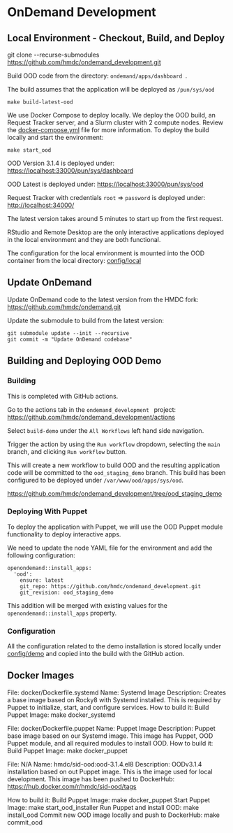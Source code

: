 # OnDemand Development

## Local Environment - Checkout, Build, and Deploy
git clone --recurse-submodules https://github.com/hmdc/ondemand_development.git

Build OOD code from the directory: `ondemand/apps/dashboard `.

The build assumes that the application will be deployed as  `/pun/sys/ood `
```
make build-latest-ood
```

We use Docker Compose to deploy locally. We deploy the OOD build, an Request Tracker server, and a Slurm cluster with 2 compute nodes.
Review the [docker-compose.yml](docker-compose.yml) file for more information. To deploy the build locally and start the environment:
```
make start_ood
```

OOD Version 3.1.4 is deployed under: [https://localhost:33000/pun/sys/dashboard](https://localhost:33000/pun/sys/dashboard)

OOD Latest is deployed under: [https://localhost:33000/pun/sys/ood](https://localhost:33000/pun/sys/ood)

Request Tracker with credentials `root` => `password` is deployed under: [http://localhost:34000/](http://localhost:34000/)

The latest version takes around 5 minutes to start up from the first request.

RStudio and Remote Desktop are the only interactive applications deployed in the local environment and they are both functional.

The configuration for the local environment is mounted into the OOD container from the local directory: [config/local](config/local)

## Update OnDemand
Update OnDemand code to the latest version from the HMDC fork: https://github.com/hmdc/ondemand.git

Update the submodule to build from the latest version:
```
git submodule update --init --recursive
git commit -m "Update OnDemand codebase"
```

## Building and Deploying OOD Demo
### Building
This is completed with GitHub actions.

Go to the actions tab in the  `ondemand_development ` project: https://github.com/hmdc/ondemand_development/actions

Select `build-demo` under the `All Workflows` left hand side navigation.

Trigger the action by using the `Run workflow` dropdown, selecting the `main` branch, and clicking `Run workflow` button.

This will create a new workflow to build OOD and the resulting application code will be committed to the `ood_staging_demo` branch.
This build has been configured to be deployed under `/var/www/ood/apps/sys/ood`.

https://github.com/hmdc/ondemand_development/tree/ood_staging_demo

### Deploying With Puppet
To deploy the application with Puppet, we will use the OOD Puppet module functionality to deploy interactive apps.

We need to update the node YAML file for the environment and add the following configuration:
```
openondemand::install_apps:
  'ood':
    ensure: latest
    git_repo: https://github.com/hmdc/ondemand_development.git
    git_revision: ood_staging_demo
```
This addition will be merged with existing values for the `openondemand::install_apps` property.

### Configuration
All the configuration related to the demo installation is stored locally under [config/demo](config/demo) and copied into the build with the GitHub action.


## Docker Images
File: docker/Dockerfile.systemd
Name: Systemd Image
Description: Creates a base image based on Rocky8 with Systemd installed. This is required by Puppet to initialize, start, and configure services.
How to build it:
Build Puppet Image: make docker_systemd

File: docker/Dockerfile.puppet
Name: Puppet Image
Description: Puppet base image based on our Systemd image. This image has Puppet, OOD Puppet module, and all required modules to install OOD.
How to build it:
Build Puppet Image: make docker_puppet

File: N/A
Name: hmdc/sid-ood:ood-3.1.4.el8
Description: OODv3.1.4 installation based on out Puppet image. This is the image used for local development.
This image has been pushed to DockerHub: https://hub.docker.com/r/hmdc/sid-ood/tags

How to build it:
Build Puppet Image: make docker_puppet
Start Puppet Image: make start_ood_installer
Run Puppet and install OOD: make install_ood
Commit new OOD image locally and push to DockerHub: make commit_ood

